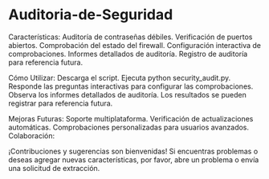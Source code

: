 # Auditoria-de-Seguridad

Características:
Auditoría de contraseñas débiles.
Verificación de puertos abiertos.
Comprobación del estado del firewall.
Configuración interactiva de comprobaciones.
Informes detallados de auditoría.
Registro de auditoría para referencia futura.

Cómo Utilizar:
Descarga el script.
Ejecuta python security_audit.py.
Responde las preguntas interactivas para configurar las comprobaciones.
Observa los informes detallados de auditoría.
Los resultados se pueden registrar para referencia futura.

Mejoras Futuras:
Soporte multiplataforma.
Verificación de actualizaciones automáticas.
Comprobaciones personalizadas para usuarios avanzados.
Colaboración:

¡Contribuciones y sugerencias son bienvenidas! Si encuentras problemas o deseas agregar nuevas características, por favor, abre un problema o envía una solicitud de extracción.

